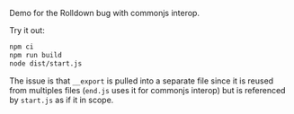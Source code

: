 Demo for the Rolldown bug with commonjs interop.

Try it out:

```sh
npm ci
npm run build
node dist/start.js
```

The issue is that `__export` is pulled into a separate file since it is reused from multiples
files (`end.js` uses it for commonjs interop) but is referenced by `start.js` as if it in scope.
